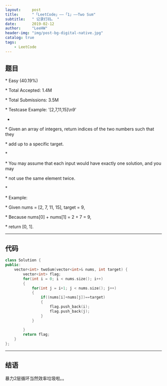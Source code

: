 ```yaml
---
layout:     post
title:      "「LeetCode」——「1」——Two Sum"
subtitle:   " 记录打码。 "
date:       2019-02-12 
author:     "LeeHW"
header-img: "img/post-bg-digital-native.jpg"
catalog: true
tags:
    - LeetCode
---
```


## 题目

 \* Easy (40.19%)

 \* Total Accepted:    1.4M

 \* Total Submissions: 3.5M

 \* Testcase Example:  '[2,7,11,15]\n9'

 *

 \* Given an array of integers, return indices of the two numbers such that they

 \* add up to a specific target.

 \* 

 \* You may assume that each input would have exactly one solution, and you may

 \* not use the same element twice.

 \* 

 \* Example:

 \* Given nums = [2, 7, 11, 15], target = 9,



 \* Because nums[0] + nums[1] = 2 + 7 = 9,

 \* return [0, 1].

---

## 代码

```c++
class Solution {
public:
    vector<int> twoSum(vector<int>& nums, int target) {
        vector<int> flag;
        for(int i = 0; i < nums.size(); i++)
        {
            for(int j = i+1; j < nums.size(); j++)
            {
                if((nums[i]+nums[j])==target)
                {
                    flag.push_back(i);
                    flag.push_back(j);
                }
            }
            
        }
        return flag;
    }
};
```



---

## 结语

暴力2层循环当然效率垃圾啦。。





